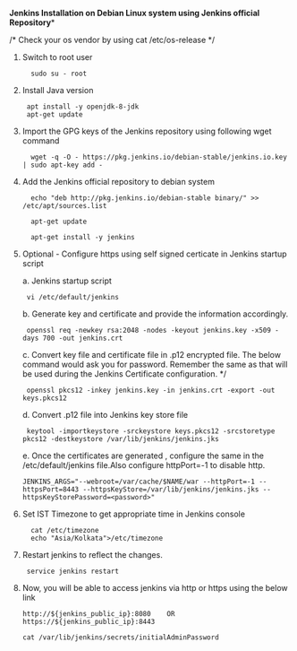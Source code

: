 ******Jenkins Installation on Debian Linux system using Jenkins official Repository*******

/* 
Check your os vendor by using cat /etc/os-release
*/

1. Switch to root user

         sudo su - root

2. Install Java version
    
        apt install -y openjdk-8-jdk
        apt-get update
    
3. Import the GPG keys of the Jenkins repository using following wget command
    
         wget -q -O - https://pkg.jenkins.io/debian-stable/jenkins.io.key | sudo apt-key add -
        
4. Add the Jenkins official repository to debian system
    
         echo "deb http://pkg.jenkins.io/debian-stable binary/" >> /etc/apt/sources.list
         
         apt-get update
         
         apt-get install -y jenkins
    
5. Optional - Configure https using self signed certicate in Jenkins startup script
 
   a. Jenkins startup script
        
        vi /etc/default/jenkins
        
   b. Generate key and certificate and provide the information accordingly.
        
        openssl req -newkey rsa:2048 -nodes -keyout jenkins.key -x509 -days 700 -out jenkins.crt
        
   c. Convert key file and certificate file in .p12 encrypted file. The below command would ask you for password. Remember the same as that will be used during the Jenkins Certificate configuration. */
        
        
        openssl pkcs12 -inkey jenkins.key -in jenkins.crt -export -out keys.pkcs12
        
   d. Convert .p12 file into Jenkins key store file     
        
        keytool -importkeystore -srckeystore keys.pkcs12 -srcstoretype pkcs12 -destkeystore /var/lib/jenkins/jenkins.jks
   
   e. Once the certificates are generated , configure the same in the /etc/default/jenkins file.Also configure httpPort=-1 to disable http.
        
       JENKINS_ARGS="--webroot=/var/cache/$NAME/war --httpPort=-1 --httpsPort=8443 --httpsKeyStore=/var/lib/jenkins/jenkins.jks --httpsKeyStorePassword=<password>"
      
      
6. Set IST Timezone to get appropriate time in Jenkins console 

         cat /etc/timezone
         echo "Asia/Kolkata">/etc/timezone

7. Restart jenkins to reflect the changes.
       
        service jenkins restart
       
8. Now, you will be able to access jenkins via http or https using the below link
       
       http://${jenkins_public_ip}:8080    OR     https://${jenkins_public_ip}:8443
       
       cat /var/lib/jenkins/secrets/initialAdminPassword
       

       



